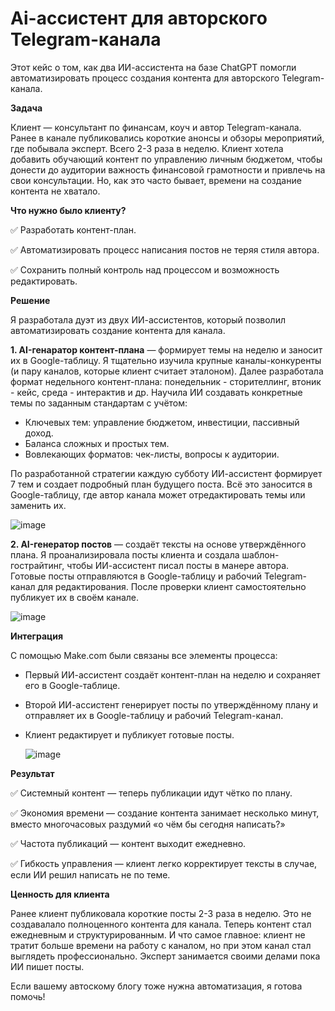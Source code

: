 # Ai-ассистент для авторского Telegram-канала

Этот кейс о том, как два ИИ-ассистента на базе ChatGPT помогли автоматизировать процесс создания контента для авторского Telegram-канала.

**Задача**

Клиент — консультант по финансам, коуч и автор Telegram-канала. Ранее в канале публиковались короткие анонсы и обзоры мероприятий, где побывала эксперт. Всего 2-3 раза в неделю. Клиент хотела добавить обучающий контент по управлению личным бюджетом, чтобы донести до аудитории важность финансовой грамотности и привлечь на свои консультации. Но, как это часто бывает, времени на создание контента не хватало. 

**Что нужно было клиенту?**

✅ Разработать контент-план.

✅ Автоматизировать процесс написания постов не теряя стиля автора.

✅ Сохранить полный контроль над процессом и возможность редактировать. 

**Решение**

Я разработала дуэт из двух ИИ-ассистентов, который позволил автоматизировать создание контента для канала. 

**1. AI-генаратор контент-плана** — формирует темы на неделю и заносит их в Google-таблицу. Я тщательно изучила крупные каналы-конкуренты (и пару каналов, которые клиент считает эталоном). Далее разработала формат недельного контент-плана: понедельник - сторителлинг, втоник - кейс, среда - интерактив и др. Научила ИИ создавать конкретные темы по заданным стандартам с учётом:

- Ключевых тем: управление бюджетом, инвестиции, пассивный доход.
- Баланса сложных и простых тем.
- Вовлекающих форматов: чек-листы, вопросы к аудитории.
  
По разработанной стратегии каждую субботу ИИ-ассистент формирует 7 тем и создает подробный план будущего поста. Всё это заносится в Google-таблицу, где автор канала может отредактировать темы или заменить их. 

![image](https://github.com/user-attachments/assets/3ec45aaa-2f86-4e4d-a772-7c035ad08b6c)

**2. AI-генератор постов** — создаёт тексты на основе утверждённого плана. Я проанализировала посты клиента и создала шаблон-гострайтинг,  чтобы ИИ-ассистент писал посты в манере автора. Готовые посты отправляются в Google-таблицу и рабочий Telegram-канал для редактирования. После проверки клиент самостоятельно публикует их в своём канале.

![image](https://github.com/user-attachments/assets/ce85b88b-0676-4c6a-94b3-57ee1b8c55f1)

**Интеграция**

С помощью Make.com были связаны все элементы процесса:

- Первый ИИ-ассистент создаёт контент-план на неделю и сохраняет его в Google-таблице.
- Второй ИИ-ассистент генерирует посты по утверждённому плану и отправляет их в Google-таблицу и рабочий Telegram-канал.
- Клиент редактирует и публикует готовые посты.

  ![image](https://github.com/user-attachments/assets/09debfbc-b3f2-495a-b8cf-dd3b8ad15f82)

**Результат**

✅ Системный контент — теперь публикации идут чётко по плану.

✅ Экономия времени — создание контента занимает несколько минут, вместо многочасовых раздумий «о чём бы сегодня написать?»

✅ Частота публикаций — контент выходит ежедневно.

✅ Гибкость управления — клиент легко корректирует тексты в случае, если ИИ решил написать не по теме.

**Ценность для клиента**

Ранее клиент публиковала короткие посты 2-3 раза в неделю. Это не создавалало полноценного контента для канала. Теперь контент стал ежедневным и структурированным. И что самое главное: клиент не тратит больше времени на работу с каналом, но при этом канал стал выглядеть профессионально. Эксперт занимается своими делами пока ИИ пишет посты.

Если вашему автоскому блогу тоже нужна автоматизация, я готова помочь!
